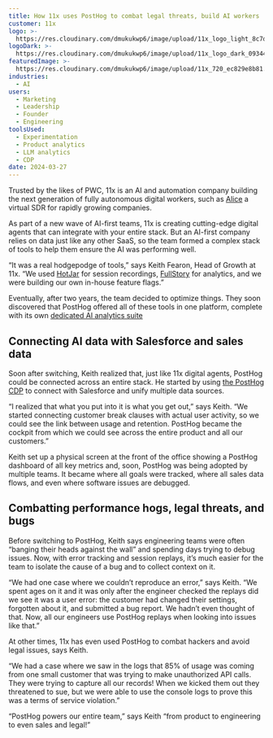 ```yaml
---
title: How 11x uses PostHog to combat legal threats, build AI workers 
customer: 11x
logo: >-
  https://res.cloudinary.com/dmukukwp6/image/upload/11x_logo_light_8c7d326edb.png
logoDark: >-
  https://res.cloudinary.com/dmukukwp6/image/upload/11x_logo_dark_0934407584.png
featuredImage: >-
  https://res.cloudinary.com/dmukukwp6/image/upload/11x_720_ec829e8b81.jpg
industries:
  - AI
users:
  - Marketing
  - Leadership
  - Founder
  - Engineering
toolsUsed:
  - Experimentation
  - Product analytics
  - LLM analytics
  - CDP
date: 2024-03-27
---
```


Trusted by the likes of PWC, 11x is an AI and automation company building the next generation of fully autonomous digital workers, such as [Alice](https://www.11x.ai/worker/alice) a virtual SDR for rapidly growing companies.

As part of a new wave of AI-first teams, 11x is creating cutting-edge digital agents that can integrate with your entire stack. But an AI-first company relies on data just like any other SaaS, so the team formed a complex stack of tools to help them ensure the AI was performing well. 

“It was a real hodgepodge of tools,” says Keith Fearon, Head of Growth at 11x. “We used [HotJar](/blog/posthog-vs-hotjar) for session recordings, [FullStory](/blog/posthog-vs-fullstory) for analytics, and we were building our own in-house feature flags.”

Eventually, after two years, the team decided to optimize things. They soon discovered that PostHog offered all of these tools in one platform, complete with its own [dedicated AI analytics suite](/docs/llm-analytics)

## Connecting AI data with Salesforce and sales data

Soon after switching, Keith realized that, just like 11x digital agents, PostHog could be connected across an entire stack. He started by using [the PostHog CDP](/cdp) to connect with Salesforce and unify multiple data sources. 

“I realized that what you put into it is what you get out,” says Keith. “We started connecting customer break clauses with actual user activity, so we could see the link between usage and retention. PostHog became the cockpit from which we could see across the entire product and all our customers.”

Keith set up a physical screen at the front of the office showing a PostHog dashboard of all key metrics and, soon, PostHog was being adopted by multiple teams. It became where all goals were tracked, where all sales data flows, and even where software issues are debugged. 

<BorderWrapper>
<Quote
    imageSource="/images/customers/keith.jpg"
    size="md"
    name="Keith Fearon"
    title="Head of Growth at 11x"
    quote={`“I’ve introduced PostHog to so many parts of our workflow and it's become known as the ten-in-one product thing that helps us get so much done. It really does have it all.”`}
/>
</BorderWrapper>

## Combatting performance hogs, legal threats, and bugs

Before switching to PostHog, Keith says engineering teams were often “banging their heads against the wall” and spending days trying to debug issues. Now, with error tracking and session replays, it’s much easier for the team to isolate the cause of a bug and to collect context on it. 

“We had one case where we couldn’t reproduce an error,” says Keith. “We spent ages on it and it was only after the engineer checked the replays did we see it was a user error: the customer had changed their settings, forgotten about it, and submitted a bug report. We hadn’t even thought of that. Now, all our engineers use PostHog replays when looking into issues like that.”

At other times, 11x has even used PostHog to combat hackers and avoid legal issues, says Keith. 

“We had a case where we saw in the logs that 85% of usage was coming from one small customer that was trying to make unauthorized API calls. They were trying to capture all our records! When we kicked them out they threatened to sue, but we were able to use the console logs to prove this was a terms of service violation.”

“PostHog powers our entire team,” says Keith “from product to engineering to even sales and legal!”